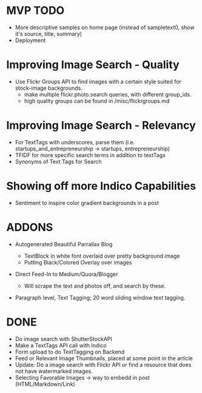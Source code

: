 MVP TODO
====
- More descriptive samples on home page (instead of sampletext0, show it's source, title, summary)
- Deployment

Improving Image Search - Quality
================================
- Use Flickr Groups API to find images with a certain style suited for stock-image backgrounds.
	- make multiple flickr.photo.search queries, with different group_ids.
	- high quality groups can be found in /misc/flickrgroups.md

Improving Image Search - Relevancy
==================================
- For TextTags with underscores, parse them (i.e. startups_and_entrepreneurship -> startups, entrepreneurship)
- TFIDF for more specific search terms in addition to textTags
- Synonyms of Text Tags for Search

Showing off more Indico Capabilities
====================================
- Sentiment to inspire color gradient backgrounds in a post

ADDONS
======
- Autogenerated Beautiful Parrallax Blog
	- TextBlock in white font overlaid over pretty background image
	- Putting Black/Colored Overlay over images
- Direct Feed-In to Medium/Quora/Blogger
	- Will scrape the text and photos off, and search by these.

- Paragraph level, Text Tagging;  20 word sliding window text tagging.

DONE
====
- Do image search with ShutterStockAPI
- Make a TextTags API call with Indico
- Form upload to do TextTagging on Backend
- Feed or Relevant Image Thumbnails, placed at some point in the article
- Update: Do a image search with Flickr API or find a resource that does not have watermarked images. 
- Selecting Favorable Images -> way to embedd in post (HTML/Markdown/Link)
